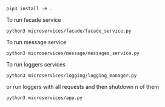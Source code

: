```
pip3 install -e .
```

To run facade service
```
python3 microservices/facade/facade_service.py
```
To run message service
```
python3 microservices/message/messages_service.py
```
To run loggers services
```
python3 microservices/logging/logging_manager.py
```
or run loggers with all requests and then shutdown n of them
```
python3 microservices/app.py
```